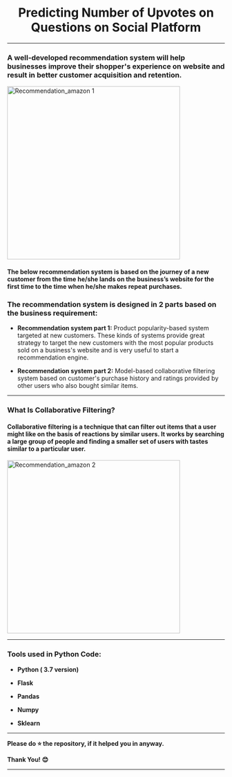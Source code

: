 # <center> Predicting Number of Upvotes on Questions on Social Platform</center>

--- 

### A well-developed recommendation system will help businesses improve their shopper's experience on website and result in better customer acquisition and retention.

<img width="400" alt="Recommendation_amazon 1" src="https://user-images.githubusercontent.com/72686156/105346524-b706bd80-5c0b-11eb-9a5c-4b48335649d4.png">

<p><h4> The below recommendation system is based on the journey of a new customer from the time he/she lands on the business’s website for the first time to the time when he/she makes repeat purchases.</h4></p>
  
### The recommendation system is designed in 2 parts based on the business requirement:
<ul>
<li><p><b>Recommendation system part 1:</b> Product popularity-based system targeted at new customers. These kinds of systems provide great strategy to target the new customers with the most popular products sold on a business's website and is very useful to start a recommendation engine.</p></li>

<li><p><b>Recommendation system part 2:</b> Model-based collaborative filtering system based on customer's purchase history and ratings provided by other users who also bought similar items.</p></li>
</ul>

---

### What Is Collaborative Filtering?
<p><h4> Collaborative filtering is a technique that can filter out items that a user might like on the basis of reactions by similar users. It works by searching a large group of people and finding a smaller set of users with tastes similar to a particular user.</h4></p>

<img width="400" alt="Recommendation_amazon 2" src="https://user-images.githubusercontent.com/72686156/105347030-53c95b00-5c0c-11eb-9b32-0c35a09ade9b.png">

---

<h3> Tools used in Python Code: </h3>
<ul>
<li><p><b>Python ( 3.7 version)</b></p></li>
<li><p><b>Flask</b></p></li>
<li><p><b>Pandas</b></p></li>
<li><p><b>Numpy</b></p></li>
<li><p><b>Sklearn</b></p></li>
</ul>


---

<p> <b> Please do ⭐ the repository, if it helped you in anyway.</b> </p>
<p> <b> Thank You! 😊 </b> </p>

---
